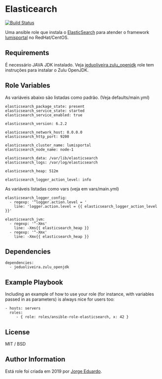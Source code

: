 Elasticearch
=========

[![Build Status](https://travis-ci.org/jeduoliveira/ansible-role-elasticsearch.svg?branch=master)](https://travis-ci.org/jeduoliveira/ansible-role-elasticsearch)

Uma ansible role que instala o [ElasticSearch](https://www.elastic.co/products/elasticsearch) para atender o framework [lumisportal](https://lumisxp.lumis.com.br/doc/lumisportal/11.2.0/pt-BR/lumis.installation_and_configuration.system_requirements.html) no RedHat/CentOS.

Requirements
------------

É necessário JAVA JDK instalado. Veja [jeduoliveira.zulu_openjdk](https://github.com/jeduoliveira/ansible-role-zulu-openjdk) role tem instruções para instalar o Zulu OpenJDK.


Role Variables
--------------
As variáveis abaixo são listadas como padrão. (Veja defaults/main.yml)

    elasticsearch_package_state: present
    elasticsearch_service_state: started
    elasticsearch_service_enabled: true

    elasticsearch_version: 6.2.2

    elasticsearch_network_host: 0.0.0.0
    elasticsearch_http_port: 9200

    elasticsearch_cluster_name: lumisportal
    elasticsearch_node_name: node-1

    elasticsearch_data: /var/lib/elasticsearch
    elasticsearch_logs: /var/log/elasticsearch

    elasticsearch_heap: 512m

    elasticsearch_logger_action_level: info

As variáveis listadas como vars (veja em vars/main.yml)

    elasticsearch_logger_config:
      - regexp: '^logger.action.level = '
        line: 'logger.action.level = {{ elasticsearch_logger_action_level }}'

    elasticsearch_jvm:
      - regexp: '^-Xms'
        line: -Xms{{ elasticsearch_heap }}
      - regexp: '^-Xmx'
        line: -Xmx{{ elasticsearch_heap }}

Dependencies
------------

    dependencies:
      - jeduoliveira.zulu_openjdk


Example Playbook
----------------

Including an example of how to use your role (for instance, with variables
passed in as parameters) is always nice for users too:

    - hosts: servers
      roles:
         - { role: roles/ansible-role-elasticsearch, x: 42 }

License
-------

MIT / BSD

Author Information
------------------

Está role foi criada em 2019 por [Jorge Eduardo](https://www.linkedin.com/in/jorgeeduardo/).